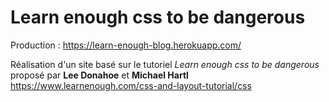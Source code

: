 # Learn enough css to be dangerous

Production : https://learn-enough-blog.herokuapp.com/</br>

Réalisation d'un site basé sur le tutoriel *Learn enough css to be dangerous* proposé par **Lee Donahoe** et **Michael Hartl** </br>
https://www.learnenough.com/css-and-layout-tutorial/css </br>